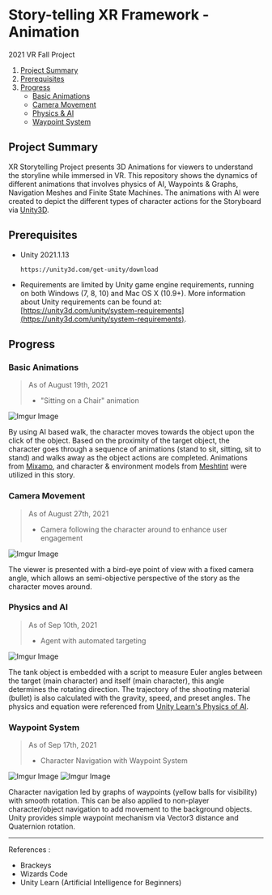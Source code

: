 <h1 align="left">Story-telling XR Framework - Animation</h3>
<p align="left">
    2021 VR Fall Project 
</p> 

<!-- TABLE OF CONTENTS -->

  <ol>
    <li>
      <a href="#project-summary">Project Summary</a>
    </li>
    <li>
        <a href="#Prerequisites">Prerequisites</a>
    </li>
    <li>
      <a href="#progress">Progress</a>
      <ul>
	  <li><a href="#Basic-animations">Basic Animations</a></li>
	  <li><a href="#camera-movement">Camera Movement</a></li>
	  <li><a href="#Physics-and-AI">Physics & AI</a></li>
	  <li><a href="#waypoint-system">Waypoint System</a></li>
      </ul>
    </li>
  </ol>



<!-- Project Summary -->
## Project Summary

XR Storytelling Project presents 3D Animations for viewers to understand the storyline while immersed in VR. This repository shows the dynamics of different animations that involves physics of AI, Waypoints & Graphs, Navigation Meshes and Finite State Machines. The animations with AI were created to depict the different types of character actions for the Storyboard via [Unity3D](https://unity.com/).

## Prerequisites

* Unity 2021.1.13
  ```
  https://unity3d.com/get-unity/download
  ```
* Requirements are limited by Unity game engine requirements, running on both Windows (7, 8, 10) and Mac OS X (10.9+). More information about Unity requirements can be found at: [https://unity3d.com/unity/system-requirements](https://unity3d.com/unity/system-requirements).

  
<!-- Progress -->
## Progress

### Basic Animations
> As of August 19th, 2021
> - "Sitting on a Chair" animation

![Imgur Image](https://i.imgur.com/ynZcGyR.gif)

By using AI based walk, the character moves towards the object upon the click of the object. Based on the proximity of the target object, the character goes through a sequence of animations (stand to sit, sitting, sit to stand) and walks away as the object actions are completed. Animations from [Mixamo](https://www.mixamo.com/#/), and character & environment models from [Meshtint](https://www.meshtint.com/) were utilized in this story. 
  

### Camera Movement
> As of August 27th, 2021
> - Camera following the character around to enhance user engagement

![Imgur Image](https://i.imgur.com/gbyYX5N.gif)

The viewer is presented with a bird-eye point of view with a fixed camera angle, which allows an semi-objective perspective of the story as the character moves around.


### Physics and AI
> As of Sep 10th, 2021
> - Agent with automated targeting

![Imgur Image](https://i.imgur.com/acctSEA.gif)

The tank object is embedded with a script to measure Euler angles between the target (main character) and itself (main character), this angle determines the rotating direction. The trajectory of the shooting material (bullet) is also calculated with the gravity, speed, and preset angles. The physics and equation were referenced from [Unity Learn's Physics of AI](https://learn.unity.com/project/the-physics-of-ai?uv=2019.4&courseId=5dd851beedbc2a1bf7b72bed).

### Waypoint System
> As of Sep 17th, 2021
> - Character Navigation with Waypoint System

![Imgur Image](https://i.imgur.com/QQca4Lc.gif)
![Imgur Image](https://i.imgur.com/HZKAQ2R.gif)

Character navigation led by graphs of waypoints (yellow balls for visibility) with smooth rotation. This can be also applied to non-player character/object navigation to add movement to the background objects. Unity provides simple waypoint mechanism via Vector3 distance and Quaternion rotation.


------------

References :
- Brackeys
- Wizards Code
- Unity Learn (Artificial Intelligence for Beginners)



